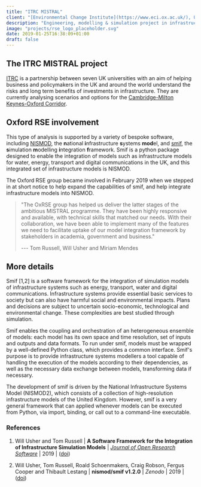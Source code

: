 ```yaml
---
title: "ITRC MISTRAL"
client: "[Environmental Change Institute](https://www.eci.ox.ac.uk/), University of Oxford"
description: "Engineering, modelling & simulation project in infrastructure planning."
image: "projects/rse_logo_placeholder.svg"
date: 2019-01-25T16:38:09+01:00
draft: false
---
```


## The ITRC MISTRAL project

[ITRC](https://www.itrc.org.uk/) is a partnership between seven UK universities with an aim of helping business and policymakers in the UK and around the world understand the risks and long term benefits of investments in infrastructure.
They are currently analysing scenarios and options for the [Cambridge-Milton Keynes-Oxford Corridor](https://www.itrc.org.uk/consultation-dissemination-event-november-2019/).

## Oxford RSE involvement

This type of analysis is supported by a variety of bespoke software, including [NISMOD](https://github.com/nismod/nismod2/issues), the **n**ational **i**nfrastructure **s**ystems **mod**el, and [smif](https://github.com/nismod/smif), the **s**imulation **m**odelling **i**ntegration **f**ramework.
Smif is a python package designed to enable the integration of models such as infrastructure models for water, energy, transport and digital communications in the UK, and this integrated set of infrastructure models is NISMOD.

The Oxford RSE group became involved in February 2019 when we stepped in at short notice to help expand the capabilities of smif, and help integrate infrastructure models into NISMOD.

> "The OxRSE group has helped us deliver the latter stages of the ambitious MISTRAL programme. They have been highly responsive and available, with technical skills that matched our needs.
> With their collaboration, we have been able to implement many of the features we need to facilitate uptake of our model integration framework by stakeholders in academia, government and business."
>
> --- Tom Russell, Will Usher and Miriam Mendes

## More details

Smif [1,2] is a software framework for the integration of simulation models of infrastructure systems such as energy, transport, water and digital communications.
Infrastructure systems provide essential basic services to society but can also have harmful social and environmental impacts.
Plans and decisions are subject to uncertain socio-economic, technological and environmental change.
These complexities are best studied through simulation.

Smif enables the coupling and orchestration of an heterogeneous ensemble of models: each model has its own space and time resolution, set of inputs and outputs and data formats.
To run under smif, models must be wrapped by a well-defined Python class, which provides a common interface.
Smif's purpose is to provide infrastructure systems modellers a tool capable of handling the execution of the models according to their dependencies, as well as the necessary data exchange between models, transforming data if necessary.

The development of smif is driven by the National Infrastructure Systems Model (NISMOD2), which consists of a collection of high-resolution infrastructure models of the United Kingdom.
However, smif is a very general framework that can applied whenever models can be executed from Python, via import, binding, or call out to a command-line executable.

### References

1. Will Usher and Tom Russell | **A Software Framework for the Integration of Infrastructure Simulation Models** | [*Journal of Open Research Software*](https://openresearchsoftware.metajnl.com/) | 2019 | ([doi](https://doi.org/10.5334/jors.265))

1. Will Usher, Tom Russell, Roald Schoenmakers, Craig Robson, Fergus Cooper and Thibault Lestang | **nismod/smif v1.2.0** | *Zenodo* | 2019 | ([doi](http://doi.org/10.5281/zenodo.1309336))

